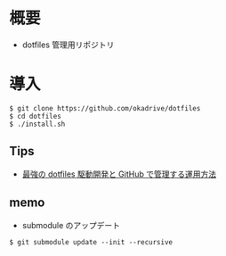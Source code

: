 # 概要
- dotfiles 管理用リポジトリ
# 導入
```
$ git clone https://github.com/okadrive/dotfiles
$ cd dotfiles
$ ./install.sh
```
## Tips
- [最強の dotfiles 駆動開発と GitHub で管理する運用方法](https://qiita.com/b4b4r07/items/b70178e021bef12cd4a2)
## memo
- submodule のアップデート
```
$ git submodule update --init --recursive
```